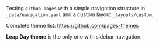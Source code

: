 Testing ```github-pages``` with a simple navigation structure in ```_data/navigation.yaml``` and a custom
layout ```_layouts/custom```.

Complete theme list: https://github.com/pages-themes

**Leap Day theme** is the only one with sidebar navigation.
